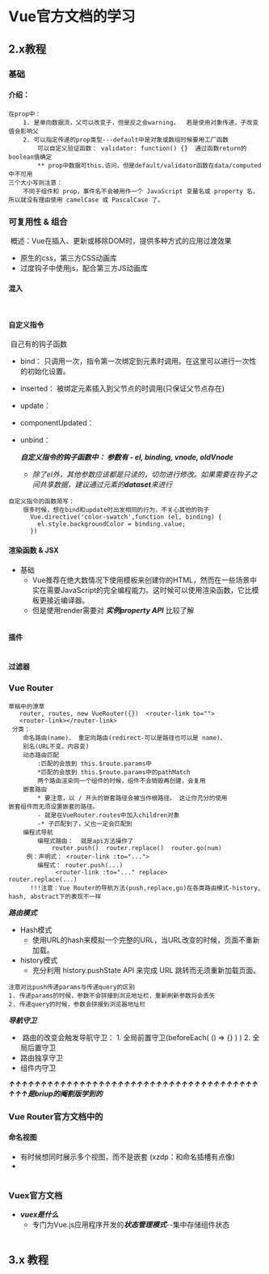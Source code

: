 # Vue官方文档的学习

## 	2.x教程

### 		基础

#### 介绍：

```
在prop中： 
	1. 是单向数据流，父可以改变子，但是反之会warning，  若是使用对象传递，子改变值会影响父
	2. 可以指定传递的prop类型---default中是对象或数组时候要用工厂函数
		可以自定义验证函数： validator: function() {}  通过函数return的boolean值确定
		** prop中数据可this.访问，但是default/validator函数在data/computed中不可用
三个大小写则注意：
	不同于组件和 prop，事件名不会被用作一个 JavaScript 变量名或 property 名，所以就没有理由使用 camelCase 或 PascalCase 了。
```

### 可复用性 & 组合

​	概述：Vue在插入、更新或移除DOM时，提供多种方式的应用过渡效果

- 原生的css，第三方CSS动画库
- 过度钩子中使用js，配合第三方JS动画库		

#### 混入

```
 
```



#### 自定义指令

​	自己有的钩子函数

- bind： 只调用一次，指令第一次绑定到元素时调用。在这里可以进行一次性的初始化设置。

- inserted： 被绑定元素插入到父节点的时调用(只保证父节点存在)

- update：   

- componentUpdated：

- unbind：

  ***自定义指令的钩子函数中： 参数有 - el, binding, vnode, oldVnode***

  * *除了el外，其他参数应该都是只读的，切勿进行修改。如果需要在钩子之间共享数据，建议通过元素的**dataset**来进行*

```
自定义指令的函数简写：
	很多时候，想在bind和update时出发相同的行为，不关心其他的钩子
	  Vue.directive('color-swatch',function (el, binding) {
	  	el.style.backgroundColor = binding.value;
	  })
```



#### 渲染函数 & JSX	

- 基础
  - Vue推荐在绝大数情况下使用模板来创建你的HTML，然而在一些场景中实在需要JavaScript的完全编程能力。这时候可以使用渲染函数，它比模板更接近编译器。
  - 但是使用render需要对  ***实例property API***  比较了解

```

```



#### 插件

```

```



#### 过滤器

### Vue  Router

```
草稿中的潦草
   router, routes, new VueRouter({})  <router-link to="">
   <router-link></router-link>
 分类： 
 	命名路由(name)、 重定向路由(redirect-可以是路径也可以是 name)、
    别名(URL不变，内容变)
    动态路由匹配
    	:匹配的会放到 this.$route.params中
    	*匹配的会放到 this.$route.params中的pathMatch
    	两个路由渲染同一个组件的时候，组件不会销毁再创建，会复用
    嵌套路由
    	* 要注意，以 / 开头的嵌套路径会被当作根路径。 这让你充分的使用			嵌套组件而无须设置嵌套的路径。
    	- 就是在VueRouter.routes中加入children对象
    	-* 子匹配到了，父也一定会匹配到
    编程式导航
    	编程式路由：  就是api方法操作了   
    		router.push()  router.replace()  router.go(num)
     例：声明式： <router-link :to="...">
        编程式： router.push(...)
        	 <router-link :to="..." replace>							  router.replace(...)
      !!!注意：Vue Router的导航方法(push,replace,go)在各类路由模式-history, hash, abstract下的表现不一样
```

***路由模式***

- Hash模式
  - 使用URL的hash来模拟一个完整的URL，当URL改变的时候，页面不重新加载。
- history模式
  - 充分利用 history.pushState API 来完成 URL 跳转而无须重新加载页面。

```
注意对比push传递params与传递query的区别
1. 传递params的时候，参数不会拼接到浏览地址栏，重新刷新参数将会丢失
2. 传递query的时候，参数会拼接到浏览器地址栏

```

***导航守卫***

- ​		路由的改变会触发导航守卫： 1. 全局前置守卫(beforeEach( () => {} ) )      2. 全局后置守卫
- 路由独享守卫
- 组件内守卫

***↑↑↑↑↑↑↑↑↑↑↑↑↑↑↑↑↑↑↑↑↑↑↑↑↑↑↑↑↑↑↑↑↑↑↑↑↑↑↑↑↑↑是briup的阉割版学到的***

### Vue Router官方文档中的

#### 命名视图

- 有时候想同时展示多个视图，而不是嵌套    (xzdp：和命名插槽有点像)
- 

```

```



### Vuex官方文档

- ***vuex是什么***
  - 专门为Vue.js应用程序开发的***状态管理模式***--集中存储组件状态

```

```





## 3.x 教程

